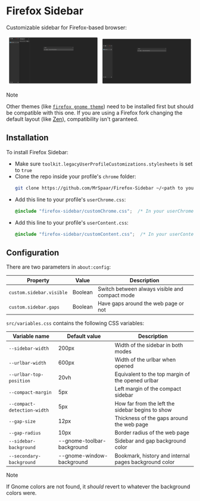 # Firefox Sidebar

Customizable sidebar for Firefox-based browser:

<p align="center">
    <img src="./images/always-visible.png" width="49%" /> <img src="./images/compact.png" width="49%" />
</p>

> [!NOTE]
> Other themes (like [`firefox gnome theme`](https://github.com/rafaelmardojai/firefox-gnome-theme)) need to be installed first but should be compatible with this one.
> If you are using a Firefox fork changing the default layout (like [Zen](https://zen-browser.app/)), compatibility isn't garanteed.

## Installation

To install Firefox Sidebar:
- Make sure `toolkit.legacyUserProfileCustomizations.stylesheets` is set to `true`
- Clone the repo inside your profile's `chrome` folder:
  ```bash
  git clone https://github.com/MrSpaar/Firefox-Sidebar ~/<path to your profile>/chrome/firefox-sidebar
  ```
- Add this line to your profile's `userChrome.css`:
  ```css
  @include "firefox-sidebar/customChrome.css";  /* In your userChrome */
  ```
- Add this line to your profile's `userContent.css`:
  ```css
  @include "firefox-sidebar/customContent.css";  /* In your userContent */
  ```

## Configuration

There are two parameters in `about:config`:

| Property                 | Value   | Description                                    |
|------------------------- | ------- |----------------------------------------------- |
| `custom.sidebar.visible` | Boolean | Switch between always visible and compact mode |
| `custom.sidebar.gaps`    | Boolean | Have gaps around the web page or not           |

`src/variables.css` contains the following CSS variables:

| Variable name               | Default value              | Description                                           |
|---------------------------- | -------------------------- |------------------------------------------------------ |
| `--sidebar-width`           | 200px                      | Width of the sidebar in both modes                    |
| `--urlbar-width`            | 600px                      | Width of the urlbar when opened                       |
| `--urlbar-top-position`     | 20vh                       | Equivalent to the top margin of the opened urlbar     |
| `--compact-margin`          | 5px                        | Left margin of the compact sidebar                    |
| `--compact-detection-width` | 5px                        | How far from the left the sidebar begins to show      |
| `--gap-size`                | 12px                       | Thickness of the gaps around the web page             |
| `--gap-radius`              | 10px                       | Border radius of the web page                         |
| `--sidebar-background`      | --gnome-toolbar-background | Sidebar and gap background color                      |
| `--secondary-background`    | --gnome-window-background  | Bookmark, history and internal pages background color |

> [!NOTE]
> If Gnome colors are not found, it *should* revert to whatever the background colors were.
